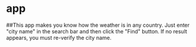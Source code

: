 # app

##This app makes you know how the weather is in any country. Just enter "city name" in the search bar and then click the "Find" button. If no result appears, you must re-verify the city name.
